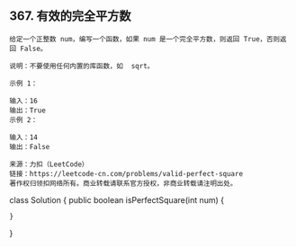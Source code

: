 ## 367. 有效的完全平方数


>
    给定一个正整数 num，编写一个函数，如果 num 是一个完全平方数，则返回 True，否则返回 False。
    
    说明：不要使用任何内置的库函数，如  sqrt。
    
    示例 1：
    
    输入：16
    输出：True
    示例 2：
    
    输入：14
    输出：False
    
    来源：力扣（LeetCode）
    链接：https://leetcode-cn.com/problems/valid-perfect-square
    著作权归领扣网络所有。商业转载请联系官方授权，非商业转载请注明出处。
>


class Solution {
    public boolean isPerfectSquare(int num) {

    }
}